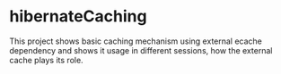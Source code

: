 # hibernateCaching

This project shows basic caching mechanism using external ecache dependency and shows it usage in different sessions, how the external cache plays its role.
